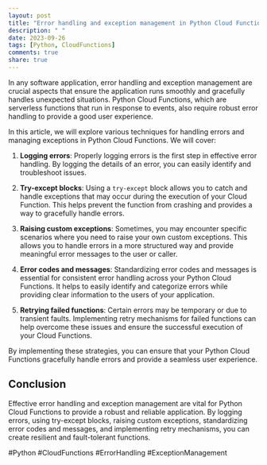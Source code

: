 ```yaml
---
layout: post
title: "Error handling and exception management in Python Cloud Functions"
description: " "
date: 2023-09-26
tags: [Python, CloudFunctions]
comments: true
share: true
---
```


In any software application, error handling and exception management are crucial aspects that ensure the application runs smoothly and gracefully handles unexpected situations. Python Cloud Functions, which are serverless functions that run in response to events, also require robust error handling to provide a good user experience.

In this article, we will explore various techniques for handling errors and managing exceptions in Python Cloud Functions. We will cover:

1. **Logging errors**: Properly logging errors is the first step in effective error handling. By logging the details of an error, you can easily identify and troubleshoot issues.

2. **Try-except blocks**: Using a `try-except` block allows you to catch and handle exceptions that may occur during the execution of your Cloud Function. This helps prevent the function from crashing and provides a way to gracefully handle errors.

3. **Raising custom exceptions**: Sometimes, you may encounter specific scenarios where you need to raise your own custom exceptions. This allows you to handle errors in a more structured way and provide meaningful error messages to the user or caller.

4. **Error codes and messages**: Standardizing error codes and messages is essential for consistent error handling across your Python Cloud Functions. It helps to easily identify and categorize errors while providing clear information to the users of your application.

5. **Retrying failed functions**: Certain errors may be temporary or due to transient faults. Implementing retry mechanisms for failed functions can help overcome these issues and ensure the successful execution of your Cloud Functions.

By implementing these strategies, you can ensure that your Python Cloud Functions gracefully handle errors and provide a seamless user experience.

## Conclusion

Effective error handling and exception management are vital for Python Cloud Functions to provide a robust and reliable application. By logging errors, using try-except blocks, raising custom exceptions, standardizing error codes and messages, and implementing retry mechanisms, you can create resilient and fault-tolerant functions.

#Python #CloudFunctions #ErrorHandling #ExceptionManagement